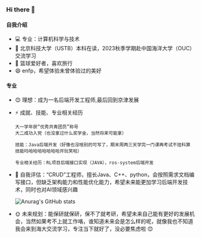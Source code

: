 ### Hi there 👋

#### 自我介绍
- :computer: 专业：计算机科学与技术
- 🔭 北京科技大学（USTB）本科在读，2023秋季学期赴中国海洋大学（OUC）交流学习
- :basketball: 篮球爱好者，喜欢旅行
- 😄 enfp，希望体验未曾体验过的美好

#### 专业
- :blush: 理想：成为一名后端开发工程师,最后回到京津发展
- :zap: 成就、技能、专业相关经历
  ```
  大一学年获“优秀共青团员”称号
  大二成功入党（也没拿过什么奖学金，当然将来可能拿）

  技能：Java后端开发（好像也没啥别的可写了，期末周两三天学完一门课再考试不挂科算技能吗哈哈哈哈哈哈哈开玩笑啦）

  专业相关经历：RL项目后端接口实现（JAVA），ros-system后端开发
- :page_facing_up: 自我评估：“CRUD”工程师，擅长Java、C++、python，会按照需求文档编写接口，但缺乏架构能力和性能优化能力，希望未来能更加学习后端开发技术，同时也对AI领域感兴趣
  
  ![Anurag's GitHub stats](https://github-readme-stats.vercel.app/api/top-langs?username=JasonJ037&theme=dark&show_icons=true)
- :sun_with_face: 未来规划：能保研就保研，保不了就考研，希望未来自己能有更好的发展机会，当然如果考不上就工作咯，谁知道未来会是怎么样的呢，就像我也不知道我会来到海大交流学习，专注当下就好了，没必要焦虑啦 :blush:


